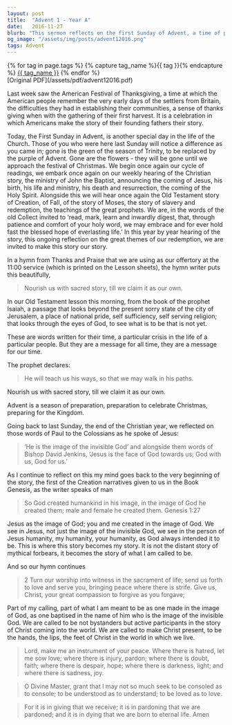 ```yaml
---
layout: post
title:  "Advent 1 - Year A"
date:   2016-11-27
blurb: "This sermon reflects on the first Sunday of Advent, a time of preparation and anticipation in the Christian calendar. It draws parallels between the American Festival of Thanksgiving and the Christian story, emphasizing the importance of making these stories our own. The sermon also explores the concept of humanity being created in the image of God, and our calling to be active participants in Christ's story."
og_image: "/assets/img/posts/advent12016.png"
tags: Advent
---    
```

<div class="tag-pills">
  {% for tag in page.tags %}
    {% capture tag_name %}{{ tag }}{% endcapture %}
    <a href="{{ site.baseurl }}/tag/{{ tag_name | slugify }}" class="tag-pill">{{ tag_name }}</a>
  {% endfor %}
</div>
[Original PDF](/assets/pdf/advent12016.pdf)

Last week saw the American Festival of Thanksgiving, a time at which the American people remember the very early days of the settlers from Britain, the difficulties they had in establishing their communities, a sense of thanks giving when with the gathering of their first harvest. It is a celebration in which Americans make the story of their founding fathers their story.

Today, the First Sunday in Advent, is another special day in the life of the Church. Those of you who were here last Sunday will notice a difference as you came in; gone is the green of the season of Trinity, to be replaced by the purple of Advent. Gone are the flowers - they will be gone until we approach the festival of Christmas. We begin once again our cycle of readings, we embark once again on our weekly hearing of the Christian story, the ministry of John the Baptist, announcing the coming of Jesus, his birth, his life and ministry, his death and resurrection, the coming of the Holy Spirit. Alongside this we will hear once again the Old Testament story of Creation, of Fall, of the story of Moses, the story of slavery and redemption, the teachings of the great prophets. We are, in the words of the old Collect invited to ‘read, mark, learn and inwardly digest, that, through patience and comfort of your holy word, we may embrace and for ever hold fast the blessed hope of everlasting life.’ In this year by year hearing of the story, this ongoing reflection on the great themes of our redemption, we are invited to make this story our story.

In a hymn from Thanks and Praise that we are using as our offertory at the 11:00 service (which is printed on the Lesson sheets), the hymn writer puts this beautifully,

>Nourish us with sacred story,
till we claim it as our own.

In our Old Testament lesson this morning, from the book of the prophet Isaiah, a passage that looks beyond the present sorry state of the city of Jerusalem, a place of national pride, self sufficiency, self serving religion; that looks through the eyes of God, to see what is to be that is not yet.

These are words written for their time, a particular crisis in the life of a particular people. But they are a message for all time, they are a message for our time.

The prophet declares:

>He will teach us his ways,
so that we may walk in his paths.

Nourish us with sacred story,
till we claim it as our own.

Advent is a season of preparation, preparation to celebrate Christmas, preparing for the Kingdom.

Going back to last Sunday, the end of the Christian year, we reflected on those words of Paul to the Colossians as he spoke of Jesus:

>‘He is the image of the invisible God’ and alongside them words of Bishop David Jenkins, ‘Jesus is the face of God towards us; God with us, God for us.’

As I continue to reflect on this my mind goes back to the very beginning of the story, the first of the Creation narratives given to us in the Book Genesis, as the writer speaks of man

>So God created humankind in his image,
in the image of God he created them;
male and female he created them. Genesis 1:27

Jesus as the image of God; you and me created in the image of God. We see in Jesus, not just the image of the invisible God, we see in the person of Jesus humanity, my humanity, your humanity, as God always intended it to be. This is where this story becomes my story. It is not the distant story of mythical forbears, it becomes the story of what I am called to be.

And so our hymn continues

>2 Turn our worship into witness
in the sacrament of life;
send us forth to love and serve you,
bringing peace where there is strife.
Give us, Christ, your great compassion
to forgive as you forgave;

Part of my calling, part of what I am meant to be as one made in the image of God, as one baptised in the name of him who is the image of the invisible God. We are called to be not bystanders but active participants in the story of Christ coming into the world. We are called to make Christ present, to be the hands, the lips, the feet of Christ in the world in which we live.

>Lord, make me an instrument of your peace.
Where there is hatred, let me sow love;
where there is injury, pardon;
where there is doubt, faith;
where there is despair, hope;
where there is darkness, light;
and where there is sadness, joy.

>O Divine Master, grant that I may not so much seek
to be consoled as to console;
to be understood as to understand;
to be loved as to love.

>For it is in giving that we receive;
it is in pardoning that we are pardoned;
and it is in dying that we are born to eternal life. Amen
